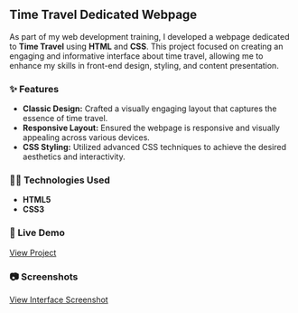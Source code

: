 ## Time Travel Dedicated Webpage

As part of my web development training, I developed a webpage dedicated to **Time Travel** using **HTML** and **CSS**. This project focused on creating an engaging and informative interface about time travel, allowing me to enhance my skills in front-end design, styling, and content presentation.

### ✨ Features

- **Classic Design:** Crafted a visually engaging layout that captures the essence of time travel.
- **Responsive Layout:** Ensured the webpage is responsive and visually appealing across various devices.
- **CSS Styling:** Utilized advanced CSS techniques to achieve the desired aesthetics and interactivity.

### 🧑‍💻 Technologies Used

- **HTML5**
- **CSS3**

### 🚀 Live Demo

[View Project](https://inna-shchokina.github.io/time-machine/) 

### 📷 Screenshots

<a href="https://github.com/inna-shchokina/time-machine/blob/master/Screens_Time_machine/Time_machine.jpg?raw=true" target="_blank">View Interface Screenshot</a>  

